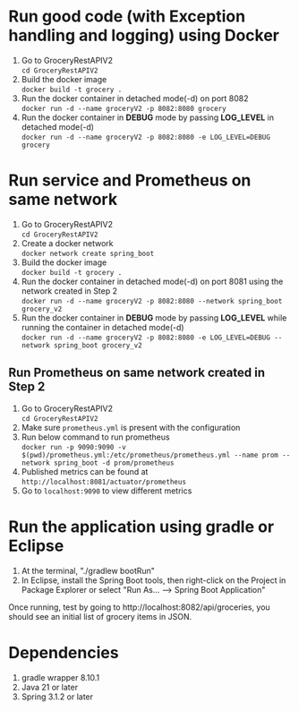 # Run good code (with Exception handling and logging) using Docker
1. Go to GroceryRestAPIV2 <br />
`cd GroceryRestAPIV2`
2. Build the docker image <br />
`docker build -t grocery .`
3. Run the docker container in detached mode(-d) on port 8082 <br />
`docker run -d --name groceryV2 -p 8082:8080 grocery`
4. Run the docker container in **DEBUG** mode by passing **LOG_LEVEL** in detached mode(-d) <br />
`docker run -d --name groceryV2 -p 8082:8080 -e LOG_LEVEL=DEBUG grocery`

# Run service and Prometheus on same network
1. Go to GroceryRestAPIV2 <br />
   `cd GroceryRestAPIV2`
2. Create a docker network <br />
   `docker network create spring_boot`
3. Build the docker image <br />
   `docker build -t grocery .`
4. Run the docker container in detached mode(-d) on port 8081 using the network created in Step 2 <br />
   `docker run -d --name groceryV2 -p 8082:8080 --network spring_boot grocery_v2`
5. Run the docker container in **DEBUG** mode by passing **LOG_LEVEL** while running the container in detached mode(-d) <br />
   `docker run -d --name groceryV2 -p 8082:8080 -e LOG_LEVEL=DEBUG --network spring_boot grocery_v2`

## Run Prometheus on same network created in Step 2
1. Go to GroceryRestAPIV2 <br />
   `cd GroceryRestAPIV2`
2. Make sure `prometheus.yml` is present with the configuration
3. Run below command to run prometheus <br />
   `docker run -p 9090:9090 -v $(pwd)/prometheus.yml:/etc/prometheus/prometheus.yml --name prom --network spring_boot -d prom/prometheus`
4. Published metrics can be found at `http://localhost:8081/actuator/prometheus`
5. Go to `localhost:9090` to view different metrics

# Run the application using gradle or Eclipse
1. At the terminal, "./gradlew bootRun"
2. In Eclipse, install the Spring Boot tools, then right-click on the Project in Package Explorer or select "Run As... --> Spring Boot Application"

Once running, test by going to http://localhost:8082/api/groceries, you should see an initial list of grocery items in JSON.

# Dependencies
1. gradle wrapper 8.10.1
2. Java 21 or later
3. Spring 3.1.2 or later